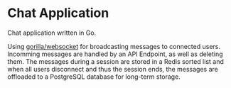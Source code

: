 # Chat Application
Chat application written in Go.

Using [gorilla/websocket](https://github.com/gorilla/websocket) for broadcasting messages to connected users.
Incomming messages are handled by an API Endpoint, as well as deleting them.
The messages during a session are stored in a Redis sorted list and when all users disconnect and thus the session ends, the messages are offloaded to a PostgreSQL database for long-term storage.
